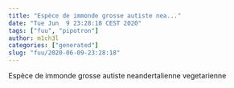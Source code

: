 ```yaml
---
title: "Espèce de immonde grosse autiste nea..."
date: "Tue Jun  9 23:28:18 CEST 2020"
tags: ["fuu", "pipotron"]
author: m1ch3l
categories: ["generated"]
slug: "fuu/2020-06-09-23:28:18"
---
```


Espèce de immonde grosse autiste neandertalienne vegetarienne
